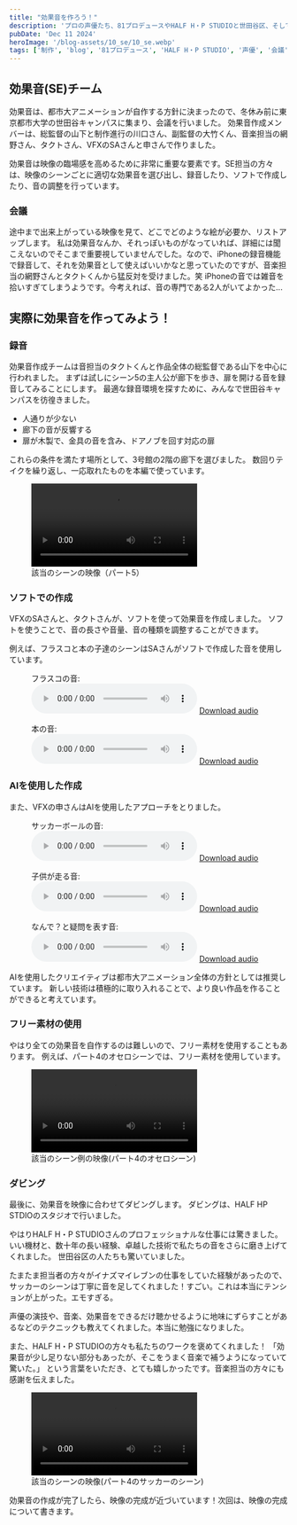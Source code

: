 ```yaml
---
title: "効果音を作ろう！"
description: 'プロの声優たち、81プロデュースやHALF H・P STUDIOと世田谷区、そして私たち都市大のメンバーでスタジオでアフレコを行いました！'
pubDate: 'Dec 11 2024'
heroImage: '/blog-assets/10_se/10_se.webp'
tags: ['制作', 'blog', '81プロデュース', 'HALF H・P STUDIO', '声優', '会議', '渋谷区', 'アフレコ', '伊東健人', '上田麗奈']
---
```


## 効果音(SE)チーム

効果音は、都市大アニメーションが自作する方針に決まったので、冬休み前に東京都市大学の世田谷キャンパスに集まり、会議を行いました。
効果音作成メンバーは、総監督の山下と制作進行の川口さん、副監督の大竹くん、音楽担当の網野さん、タクトさん、VFXのSAさんと申さんで作りました。

効果音は映像の臨場感を高めるために非常に重要な要素です。SE担当の方々は、映像のシーンごとに適切な効果音を選び出し、録音したり、ソフトで作成したり、音の調整を行っています。

### 会議

途中まで出来上がっている映像を見て、どこでどのような絵が必要か、リストアップします。
私は効果音なんか、それっぽいものがなっていれば、詳細には聞こえないのでそこまで重要視していませんでした。なので、iPhoneの録音機能で録音して、それを効果音として使えばいいかなと思っていたのですが、音楽担当の網野さんとタクトくんから猛反対を受けました。笑
iPhoneの音では雑音を拾いすぎてしまうようです。今考えれば、音の専門である2人がいてよかった...

## 実際に効果音を作ってみよう！

### 録音

効果音作成チームは音担当のタクトくんと作品全体の総監督である山下を中心に行われました。
まずは試しにシーン5の主人公が廊下を歩き、扉を開ける音を録音してみることにします。
最適な録音環境を探すために、みんなで世田谷キャンパスを彷徨きました。

* 人通りが少ない
* 廊下の音が反響する
* 扉が木製で、金具の音を含み、ドアノブを回す対応の扉

これらの条件を満たす場所として、3号館の2階の廊下を選びました。
数回りテイクを繰り返し、一応取れたものを本編で使っています。

<figure>
  <video controls>
    <source src="/blog-assets/10_se/p5-se.mp4" type="video/mp4">
    Your browser does not support the video tag.
  </video>
  <figcaption>該当のシーンの映像（パート5）</figcaption>
</figure>

### ソフトでの作成

VFXのSAさんと、タクトさんが、ソフトを使って効果音を作成しました。
ソフトを使うことで、音の長さや音量、音の種類を調整することができます。

例えば、フラスコと本の子達のシーンはSAさんがソフトで作成した音を使用しています。
<figure>
  <figcaption>フラスコの音:</figcaption>
  <audio controls src="/blog-assets/10_se/flsc-sa"></audio>
  <a href="/blog-assets/10_se/flsc-sa"> Download audio </a>
</figure>

<figure>
  <figcaption>本の音:</figcaption>
  <audio controls src="/blog-assets/10_se/paper-sa"></audio>
  <a href="/blog-assets/10_se/paper-sa"> Download audio </a>
</figure>

### AIを使用した作成

また、VFXの申さんはAIを使用したアプローチをとりました。

<figure>
  <figcaption>サッカーボールの音:</figcaption>
  <audio controls src="/blog-assets/10_se/ball-pum"></audio>
  <a href="/blog-assets/10_se/flsc-pum"> Download audio </a>
</figure>

<figure>
  <figcaption>子供が走る音:</figcaption>
  <audio controls src="/blog-assets/10_se/run-pum"></audio>
  <a href="/blog-assets/10_se/paper-pum"> Download audio </a>
</figure>

<figure>
  <figcaption>なんで？と疑問を表す音:</figcaption>
  <audio controls src="/blog-assets/10_se/nande-pum"></audio>
  <a href="/blog-assets/10_se/third-pum"> Download audio </a>
</figure>

AIを使用したクリエイティブは都市大アニメーション全体の方針としては推奨しています。
新しい技術は積極的に取り入れることで、より良い作品を作ることができると考えています。

### フリー素材の使用

やはり全ての効果音を自作するのは難しいので、フリー素材を使用することもあります。
例えば、パート4のオセロシーンでは、フリー素材を使用しています。

<figure>
  <video controls>
    <source src="/blog-assets/10_se/p4-se.mp4" type="video/mp4">
    Your browser does not support the video tag.
  </video>
  <figcaption>該当のシーン例の映像(パート4のオセロシーン)</figcaption>
</figure>

### ダビング

最後に、効果音を映像に合わせてダビングします。
ダビングは、HALF HP STDIOのスタジオで行いました。

やはりHALF H・P STUDIOさんのプロフェッショナルな仕事には驚きました。
いい機材と、数十年の長い経験、卓越した技術で私たちの音をさらに磨き上げてくれました。
世田谷区の人たちも驚いていました。

たまたま担当者の方々がイナズマイレブンの仕事をしていた経験があったので、サッカーのシーンは丁寧に音を足してくれました！すごい。これは本当にテンションが上がった。エモすぎる。

声優の演技や、音楽、効果音をできるだけ聴かせるように地味にずらすことがあるなどのテクニックも教えてくれました。本当に勉強になりました。

また、HALF H・P STUDIOの方々も私たちのワークを褒めてくれました！
「効果音が少し足りない部分もあったが、そこをうまく音楽で補うようになっていて驚いた。」
という言葉をいただき、とても嬉しかったです。音楽担当の方々にも感謝を伝えました。

<figure>
  <video controls>
    <source src="/blog-assets/10_se/p4-soccer-se.mp4" type="video/mp4">
    Your browser does not support the video tag.
  </video>
  <figcaption>該当のシーンの映像(パート4のサッカーのシーン)</figcaption>
</figure>

効果音の作成が完了したら、映像の完成が近づいています！次回は、映像の完成について書きます。

